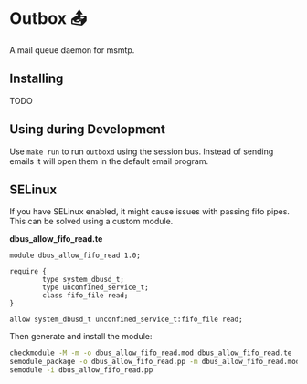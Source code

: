 # Outbox 📤
A mail queue daemon for msmtp.

## Installing
TODO

## Using during Development
Use `make run` to run `outboxd` using the session bus.
Instead of sending emails it will open them in the default email program.

## SELinux
If you have SELinux enabled, it might cause issues with passing fifo pipes.
This can be solved using a custom module.

**dbus_allow_fifo_read.te**
```sepolicy
module dbus_allow_fifo_read 1.0;

require {
        type system_dbusd_t;
        type unconfined_service_t;
        class fifo_file read;
}

allow system_dbusd_t unconfined_service_t:fifo_file read;
```

Then generate and install the module:
```sh
checkmodule -M -m -o dbus_allow_fifo_read.mod dbus_allow_fifo_read.te
semodule_package -o dbus_allow_fifo_read.pp -m dbus_allow_fifo_read.mod
semodule -i dbus_allow_fifo_read.pp
```


[DBus Specification]: https://dbus.freedesktop.org/doc/dbus-specification.html
